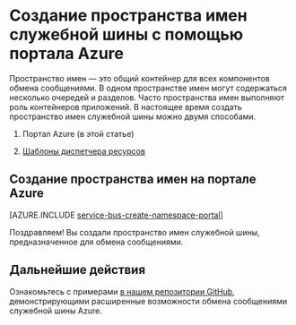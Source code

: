 <properties
    pageTitle="Создание пространства имен служебной шины с помощью портала Azure | Microsoft Azure"
    description="Чтобы начать работу со служебной шиной, необходимо пространство имен. В этой статье показано, как создать его с помощью портала Azure."
    services="service-bus"
    documentationCenter=".net"
    authors="jtaubensee"
    manager="timlt"
    editor=""/>

<tags
    ms.service="service-bus"
    ms.devlang="tbd"
    ms.topic="get-started-article"
    ms.tgt_pltfrm="dotnet"
    ms.workload="na"
    ms.date="08/22/2016"
    ms.author="jotaub"/>

# Создание пространства имен служебной шины с помощью портала Azure

Пространство имен — это общий контейнер для всех компонентов обмена сообщениями. В одном пространстве имен могут содержаться несколько очередей и разделов. Часто пространства имен выполняют роль контейнеров приложений. В настоящее время создать пространство имен служебной шины можно двумя способами.

1.	Портал Azure (в этой статье)

2.	[Шаблоны диспетчера ресурсов][create-namespace-using-arm]

## Создание пространства имен на портале Azure

[AZURE.INCLUDE [service-bus-create-namespace-portal](../../includes/service-bus-create-namespace-portal.md)]

Поздравляем! Вы создали пространство имен служебной шины, предназначенное для обмена сообщениями.

## Дальнейшие действия

Ознакомьтесь с примерами [в нашем репозитории GitHub](https://github.com/Azure-Samples/azure-servicebus-messaging-samples][github-samples), демонстрирующими расширенные возможности обмена сообщениями служебной шины Azure.

[create-namespace-using-arm]: ../service-bus-messaging/service-bus-resource-manager-overview.md
[github-samples]: https://github.com/Azure-Samples/azure-servicebus-messaging-samples

<!---HONumber=AcomDC_0928_2016-->
